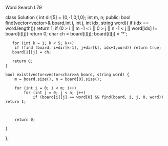 
Word Search L79

class Solution {
    int dir[5] = {0,-1,0,1,0};
    int m, n;
public:
    bool find(vector<vector<char>>& board,int i, int j, int idx, string word){
        if (idx == word.length()) return 1;
        if (0 > i || m -1 < i || 0 > j || n -1 < j || word[idx] != board[i][j]) return 0;
        char ch = board[i][j];
       board[i][j] = '*';

       for (int k = 1; k < 5; k++)
        if (find (board, i+dir[k-1], j+dir[k], idx+1,word)) return true;  
       board[i][j] = ch;

       return 0;
    }

    bool exist(vector<vector<char>>& board, string word) {
        m = board.size(), n = board[0].size();

        for (int i = 0; i < m; i++)
            for (int j = 0; j < n; j++)
                if (board[i][j] == word[0] && find(board, i, j, 0, word))   return 1;

        

        return 0;  
        
    }
};